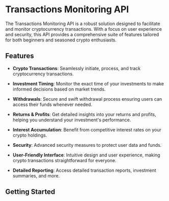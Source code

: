 # Transactions Monitoring API

The Transactions Monitoring API is a robust solution designed to facilitate and monitor cryptocurrency transactions. With a focus on user experience and security, this API provides a comprehensive suite of features tailored for both beginners and seasoned crypto enthusiasts.

## Features

- **Crypto Transactions**: Seamlessly initiate, process, and track cryptocurrency transactions.
  
- **Investment Timing**: Monitor the exact time of your investments to make informed decisions based on market trends.
  
- **Withdrawals**: Secure and swift withdrawal process ensuring users can access their funds whenever needed.
  
- **Returns & Profits**: Get detailed insights into your returns and profits, helping you understand your investment's performance.
  
- **Interest Accumulation**: Benefit from competitive interest rates on your crypto holdings.
  
- **Security**: Advanced security measures to protect user data and funds.
  
- **User-Friendly Interface**: Intuitive design and user experience, making crypto transactions straightforward for everyone.
  
- **Detailed Reporting**: Access detailed transaction reports, investment summaries, and more.

## Getting Started

